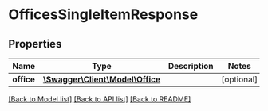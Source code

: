 # OfficesSingleItemResponse

## Properties
Name | Type | Description | Notes
------------ | ------------- | ------------- | -------------
**office** | [**\Swagger\Client\Model\Office**](Office.md) |  | [optional] 

[[Back to Model list]](../README.md#documentation-for-models) [[Back to API list]](../README.md#documentation-for-api-endpoints) [[Back to README]](../README.md)


